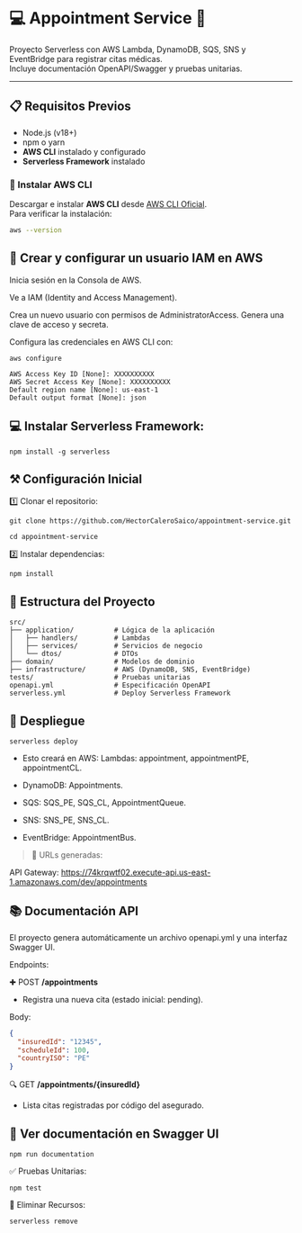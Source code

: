 # 💻 Appointment Service 🏥

Proyecto Serverless con AWS Lambda, DynamoDB, SQS, SNS y EventBridge para registrar citas médicas.  
Incluye documentación OpenAPI/Swagger y pruebas unitarias.

---

## 📋 Requisitos Previos

- Node.js (v18+)
- npm o yarn
- **AWS CLI** instalado y configurado
- **Serverless Framework** instalado

### 🔧 Instalar AWS CLI

Descargar e instalar **AWS CLI** desde [AWS CLI Oficial](https://aws.amazon.com/cli/).  
Para verificar la instalación:

```bash
aws --version
```

## 👤 Crear y configurar un usuario IAM en AWS
Inicia sesión en la Consola de AWS.

Ve a IAM (Identity and Access Management).

Crea un nuevo usuario con permisos de AdministratorAccess. Genera una clave de acceso y secreta.

Configura las credenciales en AWS CLI con:

```batch
aws configure
```

```batch
AWS Access Key ID [None]: XXXXXXXXXX
AWS Secret Access Key [None]: XXXXXXXXXX
Default region name [None]: us-east-1
Default output format [None]: json
```

## 💻 Instalar Serverless Framework:

```batch
npm install -g serverless
```

## ⚒️ Configuración Inicial

1️⃣ Clonar el repositorio:

```batch
git clone https://github.com/HectorCaleroSaico/appointment-service.git
```
```batch
cd appointment-service
```
2️⃣ Instalar dependencias:

```batch
npm install
```

## 📂 Estructura del Proyecto

```
src/
├── application/          # Lógica de la aplicación
│   ├── handlers/         # Lambdas
│   ├── services/         # Servicios de negocio
│   └── dtos/             # DTOs
├── domain/               # Modelos de dominio
├── infrastructure/       # AWS (DynamoDB, SNS, EventBridge)
tests/                    # Pruebas unitarias
openapi.yml               # Especificación OpenAPI
serverless.yml            # Deploy Serverless Framework
```

## 🚀 Despliegue

```batch
serverless deploy
```

- Esto creará en AWS: Lambdas: appointment, appointmentPE, appointmentCL.

- DynamoDB: Appointments.

- SQS: SQS_PE, SQS_CL, AppointmentQueue.

- SNS: SNS_PE, SNS_CL.

- EventBridge: AppointmentBus.

> 📌 URLs generadas:

API Gateway: https://74krqwtf02.execute-api.us-east-1.amazonaws.com/dev/appointments

## 📚 Documentación API
El proyecto genera automáticamente un archivo openapi.yml y una interfaz Swagger UI.

Endpoints:

✚ POST **/appointments**

- Registra una nueva cita (estado inicial: pending).

Body:

```json
{
  "insuredId": "12345",
  "scheduleId": 100,
  "countryISO": "PE"
}
```

🔍 GET **/appointments/{insuredId}**

- Lista citas registradas por código del asegurado.

## 📄 Ver documentación en  Swagger UI

```batch
npm run documentation
```

✅ Pruebas Unitarias:

```batch
npm test
```

🛑 Eliminar Recursos:

```batch
serverless remove
```
